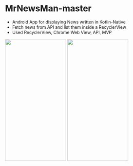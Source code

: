 # MrNewsMan-master


* Android App for displaying News written in Kotlin-Native <br>
* Fetch news from API and list them inside a RecyclerView  <br>
* Used RecyclerView, Chrome Web View, API, MVP  <br>


<p align="left">

<img src="https://user-images.githubusercontent.com/50077510/127983613-53221e1f-8288-427e-a481-ef966ed63d9d.jpg" width="200" height="400">

<img src="https://user-images.githubusercontent.com/50077510/127982481-27d45ba8-243e-4c25-aff7-12a881812460.gif" width="200" height="400">

</p>
